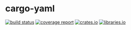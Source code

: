 # cargo-yaml

[![build status](https://gitlab.com/storedbox/cargo-yaml/badges/master/build.svg)](https://gitlab.com/storedbox/cargo-yaml/commits/master)
[![coverage report](https://gitlab.com/storedbox/cargo-yaml/badges/master/coverage.svg)](https://gitlab.com/storedbox/cargo-yaml/commits/master)
[![crates.io](https://crates.io/crates/cargo-yaml)](https://img.shields.io/crates/v/cargo-yaml.svg?maxAge=2592000)
[![libraries.io](https://libraries.io/cargo/cargo-yaml)](https://img.shields.io/librariesio/release/cargo/cargo-yaml/3.0.0.svg?maxAge=2592000)

